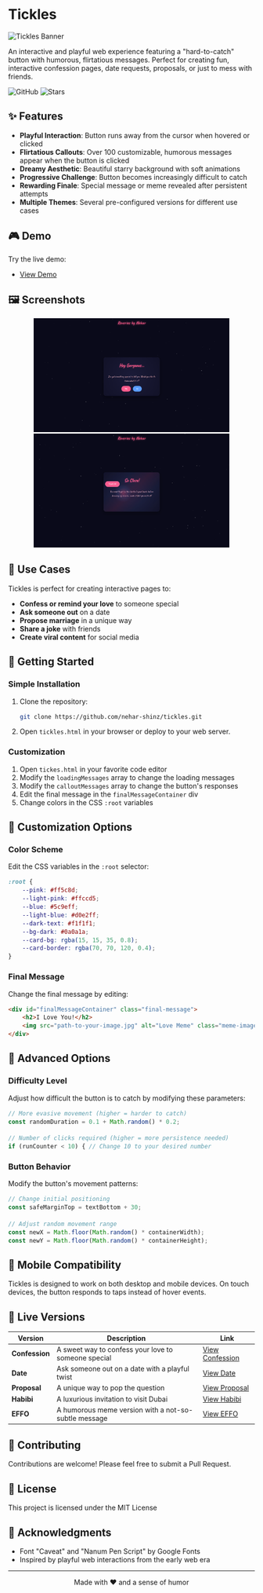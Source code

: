 # Tickles

![Tickles Banner](https://img.shields.io/badge/Tickles-Interactive%20Button%20Experience-ff5c8d?style=for-the-badge&logo=github)

An interactive and playful web experience featuring a "hard-to-catch" button with humorous, flirtatious messages. Perfect for creating fun, interactive confession pages, date requests, proposals, or just to mess with friends.

![GitHub](https://img.shields.io/github/license/nehar-shinz/tickles)
![Stars](https://img.shields.io/github/stars/nehar-shinz/tickles?style=social)

## ✨ Features

- **Playful Interaction**: Button runs away from the cursor when hovered or clicked
- **Flirtatious Callouts**: Over 100 customizable, humorous messages appear when the button is clicked
- **Dreamy Aesthetic**: Beautiful starry background with soft animations
- **Progressive Challenge**: Button becomes increasingly difficult to catch
- **Rewarding Finale**: Special message or meme revealed after persistent attempts
- **Multiple Themes**: Several pre-configured versions for different use cases

## 🎮 Demo

Try the live demo:

- [View Demo](https://nehar-shinz.github.io/tickles/tickles)

## 🖼️ Screenshots

<div align="center">
  <img src="screenshots/screen1.png" alt="Initial Screen" width="400"/>
  <img src="screenshots/screen2.png" alt="Running Button" width="400"/>
</div>

## 💖 Use Cases

Tickles is perfect for creating interactive pages to:

- **Confess or remind your love** to someone special
- **Ask someone out** on a date
- **Propose marriage** in a unique way
- **Share a joke** with friends
- **Create viral content** for social media

## 🚀 Getting Started

### Simple Installation

1. Clone the repository:
   ```bash
   git clone https://github.com/nehar-shinz/tickles.git
   ```

2. Open `tickles.html` in your browser or deploy to your web server.

### Customization

1. Open `tickes.html` in your favorite code editor
2. Modify the `loadingMessages` array to change the loading messages
3. Modify the `calloutMessages` array to change the button's responses
4. Edit the final message in the `finalMessageContainer` div
5. Change colors in the CSS `:root` variables

## 🎨 Customization Options

### Color Scheme

Edit the CSS variables in the `:root` selector:

```css
:root {
    --pink: #ff5c8d;
    --light-pink: #ffccd5;
    --blue: #5c9eff;
    --light-blue: #d0e2ff;
    --dark-text: #f1f1f1;
    --bg-dark: #0a0a1a;
    --card-bg: rgba(15, 15, 35, 0.8);
    --card-border: rgba(70, 70, 120, 0.4);
}
```

### Final Message

Change the final message by editing:

```html
<div id="finalMessageContainer" class="final-message">
    <h2>I Love You!</h2>
    <img src="path-to-your-image.jpg" alt="Love Meme" class="meme-image">
</div>
```

## 🔧 Advanced Options

### Difficulty Level

Adjust how difficult the button is to catch by modifying these parameters:

```javascript
// More evasive movement (higher = harder to catch)
const randomDuration = 0.1 + Math.random() * 0.2;

// Number of clicks required (higher = more persistence needed)
if (runCounter < 10) { // Change 10 to your desired number
```

### Button Behavior

Modify the button's movement patterns:

```javascript
// Change initial positioning
const safeMarginTop = textBottom + 30;

// Adjust random movement range
const newX = Math.floor(Math.random() * containerWidth);
const newY = Math.floor(Math.random() * containerHeight);
```

## 📱 Mobile Compatibility

Tickles is designed to work on both desktop and mobile devices. On touch devices, the button responds to taps instead of hover events.

## 🔗 Live Versions

| Version | Description | Link |
|---------|-------------|------|
| **Confession** | A sweet way to confess your love to someone special | [View Confession](https://nehar-shinz.github.io/tickles/confession.html) |
| **Date** | Ask someone out on a date with a playful twist | [View Date](https://nehar-shinz.github.io/tickles/date.html) |
| **Proposal** | A unique way to pop the question | [View Proposal](https://nehar-shinz.github.io/tickles/proposal.html) |
| **Habibi** | A luxurious invitation to visit Dubai | [View Habibi](https://nehar-shinz.github.io/tickles/habibi.html) |
| **EFFO** | A humorous meme version with a not-so-subtle message | [View EFFO](https://nehar-shinz.github.io/tickles/effo.html) |


## 🤝 Contributing

Contributions are welcome! Please feel free to submit a Pull Request.

## 📜 License

This project is licensed under the MIT License

## 💬 Acknowledgments

- Font "Caveat" and "Nanum Pen Script" by Google Fonts
- Inspired by playful web interactions from the early web era

---

<p align="center">Made with ❤️ and a sense of humor</p>

